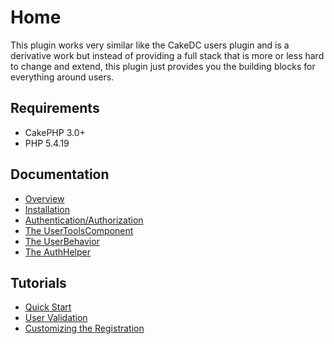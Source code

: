 Home
====

This plugin works very similar like the CakeDC users plugin and is a derivative work but instead of providing a full stack that is more or less hard to change and extend, this plugin just provides you the building blocks for everything around users.

Requirements
------------

* CakePHP 3.0+
* PHP 5.4.19

Documentation
-------------

* [Overview](Documentation/Overview.md)
* [Installation](Documentation/Installation.md)
* [Authentication/Authorization](Documentation/Authentication.md)
* [The UserToolsComponent](Documentation/The-User-Tools-Component.md)
* [The UserBehavior](Documentation/The-User-Behavior.md)
* [The AuthHelper](Documentation/The-Auth-Helper.md)

Tutorials
---------

* [Quick Start](Tutorials/Quick-Start.md)
* [User Validation](Tutorials/User-Validation.md)
* [Customizing the Registration](Customizing-the-Registration.md)
